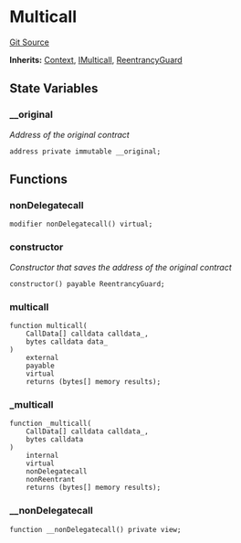 # Multicall
[Git Source](https://github.com/ContractLabs/foundry-bountykinds-contract/blob/67e6855d3beabdf242cc0b51d9e53b087a5235b9/src/oz-custom/presets/Multicall.sol)

**Inherits:**
[Context](/src/oz-custom/oz/utils/Context.sol/abstract.Context.md), [IMulticall](/src/oz-custom/presets/interfaces/IMulticall.sol/interface.IMulticall.md), [ReentrancyGuard](/src/oz-custom/oz/security/ReentrancyGuard.sol/abstract.ReentrancyGuard.md)


## State Variables
### __original
*Address of the original contract*


```solidity
address private immutable __original;
```


## Functions
### nonDelegatecall


```solidity
modifier nonDelegatecall() virtual;
```

### constructor

*Constructor that saves the address of the original contract*


```solidity
constructor() payable ReentrancyGuard;
```

### multicall


```solidity
function multicall(
    CallData[] calldata calldata_,
    bytes calldata data_
)
    external
    payable
    virtual
    returns (bytes[] memory results);
```

### _multicall


```solidity
function _multicall(
    CallData[] calldata calldata_,
    bytes calldata
)
    internal
    virtual
    nonDelegatecall
    nonReentrant
    returns (bytes[] memory results);
```

### __nonDelegatecall


```solidity
function __nonDelegatecall() private view;
```

